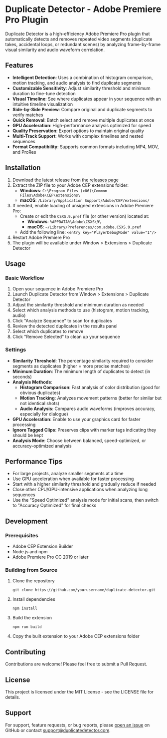 # Duplicate Detector - Adobe Premiere Pro Plugin

Duplicate Detector is a high-efficiency Adobe Premiere Pro plugin that automatically detects and removes repeated video segments (duplicate takes, accidental loops, or redundant scenes) by analyzing frame-by-frame visual similarity and audio waveform correlation.

## Features

- **Intelligent Detection**: Uses a combination of histogram comparison, motion tracking, and audio analysis to find duplicate segments
- **Customizable Sensitivity**: Adjust similarity threshold and minimum duration to fine-tune detection
- **Visual Timeline**: See where duplicates appear in your sequence with an intuitive timeline visualization
- **Side-by-Side Preview**: Compare original and duplicate segments to verify matches
- **Quick Removal**: Batch select and remove multiple duplicates at once
- **GPU Acceleration**: High-performance analysis optimized for speed
- **Quality Preservation**: Export options to maintain original quality
- **Multi-Track Support**: Works with complex timelines and nested sequences
- **Format Compatibility**: Supports common formats including MP4, MOV, and ProRes

## Installation

1. Download the latest release from the [releases page](https://github.com/yourusername/duplicate-detector/releases)
2. Extract the ZIP file to your Adobe CEP extensions folder:
   - **Windows**: `C:\Program Files (x86)\Common Files\Adobe\CEP\extensions\`
   - **macOS**: `/Library/Application Support/Adobe/CEP/extensions/`
3. If needed, enable loading of unsigned extensions in Adobe Premiere Pro:
   - Create or edit the `CSXS.9.pref` file (or other version) located at:
     - **Windows**: `%APPDATA%\Adobe\CSXS\9\`
     - **macOS**: `~/Library/Preferences/com.adobe.CSXS.9.pref`
   - Add the following line: `<entry key="PlayerDebugMode" value="1"/>`
4. Restart Adobe Premiere Pro
5. The plugin will be available under Window > Extensions > Duplicate Detector

## Usage

### Basic Workflow

1. Open your sequence in Adobe Premiere Pro
2. Launch Duplicate Detector from Window > Extensions > Duplicate Detector
3. Adjust the similarity threshold and minimum duration as needed
4. Select which analysis methods to use (histogram, motion tracking, audio)
5. Click "Analyze Sequence" to scan for duplicates
6. Review the detected duplicates in the results panel
7. Select which duplicates to remove
8. Click "Remove Selected" to clean up your sequence

### Settings

- **Similarity Threshold**: The percentage similarity required to consider segments as duplicates (higher = more precise matches)
- **Minimum Duration**: The minimum length of duplicates to detect (in seconds)
- **Analysis Methods**:
  - **Histogram Comparison**: Fast analysis of color distribution (good for obvious duplicates)
  - **Motion Tracking**: Analyzes movement patterns (better for similar but not identical shots)
  - **Audio Analysis**: Compares audio waveforms (improves accuracy, especially for dialogue)
- **GPU Acceleration**: Enable to use your graphics card for faster processing
- **Ignore Tagged Clips**: Preserves clips with marker tags indicating they should be kept
- **Analysis Mode**: Choose between balanced, speed-optimized, or accuracy-optimized analysis

## Performance Tips

- For large projects, analyze smaller segments at a time
- Use GPU acceleration when available for faster processing
- Start with a higher similarity threshold and gradually reduce if needed
- Close other CPU/GPU-intensive applications when analyzing long sequences
- Use the "Speed Optimized" analysis mode for initial scans, then switch to "Accuracy Optimized" for final checks

## Development

### Prerequisites

- Adobe CEP Extension Builder
- Node.js and npm
- Adobe Premiere Pro CC 2019 or later

### Building from Source

1. Clone the repository
   ```
   git clone https://github.com/yourusername/duplicate-detector.git
   ```
2. Install dependencies
   ```
   npm install
   ```
3. Build the extension
   ```
   npm run build
   ```
4. Copy the built extension to your Adobe CEP extensions folder

## Contributing

Contributions are welcome! Please feel free to submit a Pull Request.

## License

This project is licensed under the MIT License - see the LICENSE file for details.

## Support

For support, feature requests, or bug reports, please [open an issue](https://github.com/yourusername/duplicate-detector/issues) on GitHub or contact support@duplicatedetector.com.